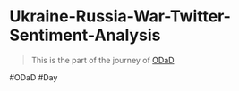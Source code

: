 # Ukraine-Russia-War-Twitter-Sentiment-Analysis

> This is the part of the journey of [ODaD](https://github.com/Zinwaiyan274/One-DS-a-day)

#ODaD
#Day
